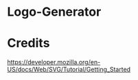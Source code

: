 # Logo-Generator

# Credits

https://developer.mozilla.org/en-US/docs/Web/SVG/Tutorial/Getting_Started